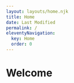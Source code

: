 ```yaml
---
layout: layouts/home.njk
title: Home
date: Last Modified
permalink: /
eleventyNavigation:
  key: Home
  order: 0
---
```

# Welcome
